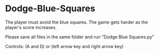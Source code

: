 # Dodge-Blue-Squares
The player must avoid the blue squares. The game gets harder as the player's score increases.

Please save all files in the same folder and run "Dodge Blue Squares.py"

Controls:
(A and D) or (left arrow key and right arrow key)
